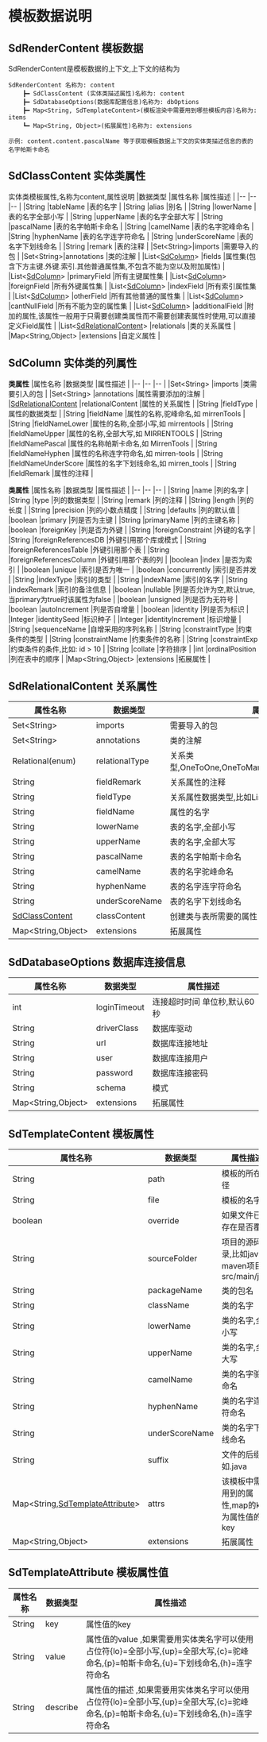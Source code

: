 # 模板数据说明
## SdRenderContent 模板数据
SdRenderContent是模板数据的上下文,上下文的结构为
```
SdRenderContent 名称为: content
	┣━ SdClassContent (实体类描述属性)名称为: content
	┣━ SdDatabaseOptions(数据库配置信息)名称为: dbOptions
	┣━ Map<String, SdTemplateContent>(模板渲染中需要用到哪些模板内容)名称为: items
	┗━ Map<String, Object>(拓展属性)名称为: extensions
	
示例: content.content.pascalName 等于获取模板数据上下文的实体类描述信息的表的名字帕斯卡命名
```
## SdClassContent 实体类属性
实体类模板属性,名称为content,属性说明
|数据类型	|属性名称	|属性描述	|
|--	|--	|--	|
|String	|tableName	|表的名字	|
|String	|alias	|别名	|
|String	|lowerName	|表的名字全部小写	|
|String	|upperName	|表的名字全部大写	|
|String	|pascalName	|表的名字帕斯卡命名	|
|String	|camelName	|表的名字驼峰命名	|
|String	|hyphenName	|表的名字连字符命名	|
|String	|underScoreName	|表的名字下划线命名	|
|String	|remark	|表的注释	|
|Set&lt;String&gt;|imports	|需要导入的包	|
|Set&lt;String&gt;|annotations	|类的注解	|
|List&lt;[SdColumn](#sdcolumn-实体类的列属性)&gt;	|fields	|属性集(包含下方主键.外键.索引.其他普通属性集,不包含不能为空以及附加属性)	|
|List&lt;[SdColumn](#sdcolumn-实体类的列属性)&gt;	|primaryField	|所有主键属性集	|
|List&lt;[SdColumn](#sdcolumn-实体类的列属性)&gt;	|foreignField	|所有外键属性集	|
|List&lt;[SdColumn](#sdcolumn-实体类的列属性)&gt;	|indexField	|所有索引属性集	|
|List&lt;[SdColumn](#sdcolumn-实体类的列属性)&gt;	|otherField	|所有其他普通的属性集	|
|List&lt;[SdColumn](#sdcolumn-实体类的列属性)&gt;	|cantNullField	|所有不能为空的属性集	|
|List&lt;[SdColumn](#sdcolumn-实体类的列属性)&gt;	|additionalField	|附加的属性,该属性一般用于只需要创建类属性而不需要创建表属性时使用,可以直接定义Field属性	|
|List&lt;[SdRelationalContent](#sdrelationalcontent-关系属性)&gt;	|relationals	|类的关系属性	|
|Map&lt;String,Object&gt;	|extensions	|自定义属性	|
## SdColumn 实体类的列属性
**类属性**
|属性名称	|数据类型	|属性描述	|
|--	|--	|--	|
|Set&lt;String&gt;	|imports	|类需要引入的包	|
|Set&lt;String&gt;	|annotations	|属性需要添加的注解	|
|[SdRelationalContent](#sdrelationalcontent-关系属性)	|relationalContent	|属性的关系属性	|
|String	|fieldType	|属性的数据类型	|
|String	|fieldName	|属性的名称,驼峰命名,如 mirrenTools	|
|String	|fieldNameLower	|属性的名称,全部小写,如 mirrentools	|
|String	|fieldNameUpper	|属性的名称,全部大写,如 MIRRENTOOLS	|
|String	|fieldNamePascal	|属性的名称帕斯卡命名,如 MirrenTools	|
|String	|fieldNameHyphen	|属性的名称连字符命名,如 mirren-tools	|
|String	|fieldNameUnderScore	|属性的名字下划线命名,如 mirren_tools	|
|String	|fieldRemark	|属性的注释	|

**类属性**
|属性名称	|数据类型	|属性描述	|
|--	|--	|--	|
|String	|name	|列的名字	|
|String	|type	|列的数据类型	|
|String	|remark	|列的注释	|
|String	|length	|列的长度	|
|String	|precision	|列的小数点精度	|
|String	|defaults	|列的默认值	|
|boolean	|primary	|列是否为主键	|
|String	|primaryName	|列的主键名称	|
|boolean	|foreignKey	|列是否为外键	|
|String	|foreignConstraint	|外键的名字	|
|String	|foreignReferencesDB	|外键引用那个库或模式	|
|String	|foreignReferencesTable	|外键引用那个表	|
|String	|foreignReferencesColumn	|外键引用那个表的列	|
|boolean	|index	|是否为索引	|
|boolean	|unique	|索引是否为唯一	|
|boolean	|concurrently	|索引是否并发	|
|String	|indexType	|索引的类型	|
|String	|indexName	|索引的名字	|
|String	|indexRemark	|索引的备注信息	|
|boolean	|nullable	|列是否允许为空,默认true,当primary为true时该属性为false	|
|boolean	|unsigned	|列是否为无符号	|
|boolean	|autoIncrement	|列是否自增量	|
|boolean	|identity	|列是否为标识	|
|Integer	|identitySeed	|标识种子	|
|Integer	|identityIncrement	|标识增量	|
|String	|sequenceName	|自增采用的序列名称	|
|String	|constraintType	|约束条件的类型	|
|String	|constraintName	|约束条件的名称	|
|String	|constraintExp	|约束条件的条件,比如: id &gt; 10	|
|String	|collate	|字符排序	|
|int	|ordinalPosition	|列在表中的顺序	|
|Map&lt;String,Object&gt;	|extensions	|拓展属性	|


## SdRelationalContent 关系属性
|属性名称	|数据类型	|属性描述	|
|--	|--	|--	|
|Set&lt;String&gt;|imports	|需要导入的包	|
|Set&lt;String&gt;|annotations	|类的注解	|
|Relational(enum)	|relationalType	|关系类型,OneToOne,OneToMany,ManyToOne,ManyToMany	|
|String	|fieldRemark	|关系属性的注释	|
|String	|fieldType	|关系属性数据类型,比如List&lt;Type&gt;	|
|String	|fieldName	|属性的名字	|
|String	|lowerName	|表的名字,全部小写	|
|String	|upperName	|表的名字,全部大写	|
|String	|pascalName	|表的名字帕斯卡命名	|
|String	|camelName	|表的名字驼峰命名	|
|String	|hyphenName	|表的名字连字符命名	|
|String	|underScoreName	|表的名字下划线命名	|
|[SdClassContent](#sdclasscontent-实体类属性)	|classContent	|创建类与表所需要的属性	|
|Map&lt;String,Object&gt;	|extensions	|拓展属性	|
## SdDatabaseOptions 数据库连接信息
|属性名称	|数据类型	|属性描述	|
|--	|--	|--	|
|int	|loginTimeout	|连接超时时间 单位秒,默认60秒	|
|String	|driverClass	|数据库驱动	|
|String	|url	|数据库连接地址	|
|String	|user	|数据库连接用户	|
|String	|password	|数据库连接密码	|
|String	|schema	|模式	|
|Map&lt;String,Object&gt;	|extensions	|拓展属性	|
## SdTemplateContent 模板属性
|属性名称	|数据类型	|属性描述	|
|--	|--	|--	|
|String	|path	|模板的所在路径	|
|String	|file	|模板的名字	|
|boolean	|override	|如果文件已经存在是否覆盖	|
|String	|sourceFolder	|项目的源码目录,比如java版maven项目的src/main/java	|
|String	|packageName	|类的包名	|
|String	|className	|类的名字	|
|String	|lowerName	|类的名字,全部小写	|
|String	|upperName	|类的名字,全部大写	|
|String	|camelName	|类的名字驼峰命名	|
|String	|hyphenName	|类的名字连字符命名	|
|String	|underScoreName	|类的名字下划线命名	|
|String	|suffix	|文件的后缀名,如.java	|
|Map&lt;String,[SdTemplateAttribute](#sdtemplateattribute-模板属性值)&gt;	|attrs	|该模板中需要用到的属性,map的key为属性值的key	|
|Map&lt;String,Object&gt;	|extensions	|拓展属性	|
## SdTemplateAttribute 模板属性值
|属性名称	|数据类型	|属性描述	|
|--	|--	|--	|
|String	|key	|属性值的key	|
|String	|value	|属性值的value ,如果需要用实体类名字可以使用占位符{lo}=全部小写,{up}=全部大写,{c}=驼峰命名,{p}=帕斯卡命名,{u}=下划线命名,{h}=连字符命名	|
|String	|describe	|属性值的描述 ,如果需要用实体类名字可以使用占位符{lo}=全部小写,{up}=全部大写,{c}=驼峰命名,{p}=帕斯卡命名,{u}=下划线命名,{h}=连字符命名	|